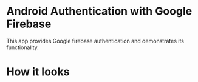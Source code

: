 # Android Authentication with Google Firebase

This app provides Google firebase authentication and demonstrates its functionality.

# How it looks
